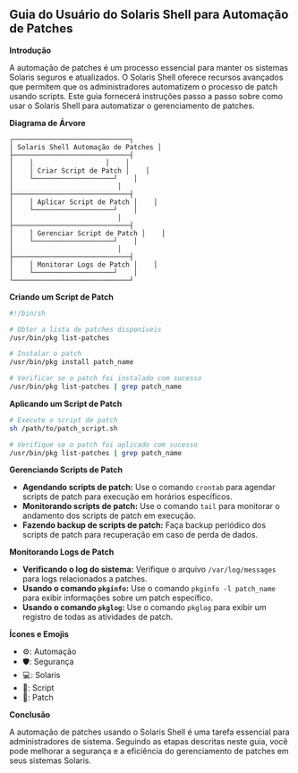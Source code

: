 ## Guia do Usuário do Solaris Shell para Automação de Patches

**Introdução**

A automação de patches é um processo essencial para manter os sistemas Solaris seguros e atualizados. O Solaris Shell oferece recursos avançados que permitem que os administradores automatizem o processo de patch usando scripts. Este guia fornecerá instruções passo a passo sobre como usar o Solaris Shell para automatizar o gerenciamento de patches.

**Diagrama de Árvore**

```
┌─────────────────────────────┐
│ Solaris Shell Automação de Patches │
├─────────────────────────────┤
│    │                  │    │
│    │ Criar Script de Patch │    │
│    └────────────────────┘    │
│                          │
├─────────────────────────────┤
│    │ Aplicar Script de Patch │    │
│    └────────────────────┘    │
│                          │
├─────────────────────────────┤
│    │ Gerenciar Script de Patch │    │
│    └────────────────────┘    │
│                          │
├─────────────────────────────┤
│    │ Monitorar Logs de Patch │    │
│    └────────────────────┘    │
└─────────────────────────────┘
```

**Criando um Script de Patch**

```sh
#!/bin/sh

# Obter a lista de patches disponíveis
/usr/bin/pkg list-patches

# Instalar o patch
/usr/bin/pkg install patch_name

# Verificar se o patch foi instalado com sucesso
/usr/bin/pkg list-patches | grep patch_name
```

**Aplicando um Script de Patch**

```sh
# Execute o script de patch
sh /path/to/patch_script.sh

# Verifique se o patch foi aplicado com sucesso
/usr/bin/pkg list-patches | grep patch_name
```

**Gerenciando Scripts de Patch**

* **Agendando scripts de patch:** Use o comando `crontab` para agendar scripts de patch para execução em horários específicos.
* **Monitorando scripts de patch:** Use o comando `tail` para monitorar o andamento dos scripts de patch em execução.
* **Fazendo backup de scripts de patch:** Faça backup periódico dos scripts de patch para recuperação em caso de perda de dados.

**Monitorando Logs de Patch**

* **Verificando o log do sistema:** Verifique o arquivo `/var/log/messages` para logs relacionados a patches.
* **Usando o comando `pkginfo`:** Use o comando `pkginfo -l patch_name` para exibir informações sobre um patch específico.
* **Usando o comando `pkglog`:** Use o comando `pkglog` para exibir um registro de todas as atividades de patch.

**Ícones e Emojis**

* ⚙️: Automação
* 🛡️: Segurança
* 💻: Solaris
* 📝: Script
* 📌: Patch

**Conclusão**

A automação de patches usando o Solaris Shell é uma tarefa essencial para administradores de sistema. Seguindo as etapas descritas neste guia, você pode melhorar a segurança e a eficiência do gerenciamento de patches em seus sistemas Solaris.
